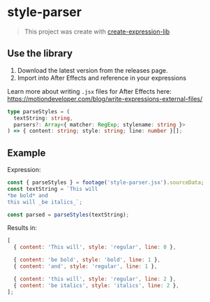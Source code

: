 # style-parser

> This project was create with [create-expression-lib](https://github.com/motiondeveloper/create-expression-lib)

## Use the library

1. Download the latest version from the releases page.
2. Import into After Effects and reference in your expressions

Learn more about writing `.jsx` files for After Effects here: https://motiondeveloper.com/blog/write-expressions-external-files/

```ts
type parseStyles = (
  textString: string,
  parsers?: Array<{ matcher: RegExp; stylename: string }>
) => { content: string; style: string; line: number }[];
```

## Example

Expression:

```js
const { parseStyles } = footage('style-parser.jsx').sourceData;
const textString = `This will
*be bold* and
this will _be italics_`;

const parsed = parseStyles(textString);
```

Results in:

```js
[
  { content: 'This will', style: 'regular', line: 0 },

  { content: 'be bold', style: 'bold', line: 1 },
  { content: 'and', style: 'regular', line: 1 },

  { content: 'this will', style: 'regular', line: 2 },
  { content: 'be italics', style: 'italics', line: 2 },
];
```
